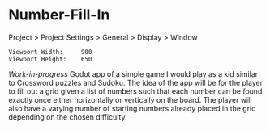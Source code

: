 # Number-Fill-In

Project > Project Settings > General > Display > Window

	Viewport Width:		900
	Viewport Height:	650

*Work-in-progress* Godot app of a simple game I would play as a kid similar to Crossword puzzles and Sudoku.
The idea of the app will be for the player to fill out a grid given a list of numbers such that each number can be found exactly once either horizontally or vertically on the board.
The player will also have a varying number of starting numbers already placed in the grid depending on the chosen difficulty.
